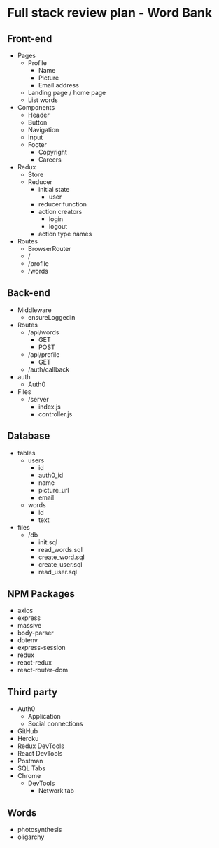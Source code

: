 # Full stack review plan - Word Bank

## Front-end

* Pages
  * Profile
    * Name
    * Picture
    * Email address
  * Landing page / home page
  * List words
* Components
  * Header
  * Button
  * Navigation
  * Input
  * Footer
    * Copyright
    * Careers
* Redux
  * Store
  * Reducer
    * initial state
      * user
    * reducer function
    * action creators
      * login
      * logout
    * action type names
* Routes
  * BrowserRouter
  * /
  * /profile
  * /words

## Back-end

* Middleware
  * ensureLoggedIn
* Routes
  * /api/words
    * GET
    * POST
  * /api/profile
    * GET
  * /auth/callback
* auth
  * Auth0
* Files
  * /server
    * index.js
    * controller.js

## Database

* tables
  * users
    * id
    * auth0_id
    * name
    * picture_url
    * email
  * words
    * id
    * text
* files
  * /db
    * init.sql
    * read_words.sql
    * create_word.sql
    * create_user.sql
    * read_user.sql


## NPM Packages

* axios
* express
* massive
* body-parser
* dotenv
* express-session
* redux
* react-redux
* react-router-dom

## Third party

* Auth0
  * Application
  * Social connections
* GitHub
* Heroku
* Redux DevTools
* React DevTools
* Postman
* SQL Tabs
* Chrome
  * DevTools
    * Network tab

## Words

* photosynthesis
* oligarchy
